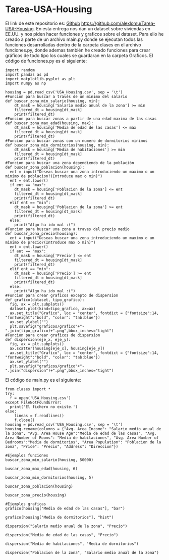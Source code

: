 # Tarea-USA-Housing

El link de este repositorio es: [Github](https://github.com/alexlomu/Tarea-USA-Housing)
https://github.com/alexlomu/Tarea-USA-Housing.
En esta entrega nos dan un dataset sobre viviendas en EE.UU. y nos piden hacer funciones y graficos sobre el dataset. Para ello he creado a parte de un archivo main.py donde se ejecutan todos las funciones desarrolladas dentro de la carpeta clases en el archivo funciones.py, donde ademas también he creado funciones para crear gráficos de todo tipo los cuales se guardaran en la carpeta Graficos.
El código de funciones.py es el siguiente:
```
import random
import pandas as pd 
import matplotlib.pyplot as plt
import numpy as np

housing = pd.read_csv('USA_Housing.csv', sep = '\t')
#Funcion para buscar a través de un minimo del salario
def buscar_zona_min_salario(housing, min):
    dt_mask = housing['Salario medio anual de la zona'] >= min
    filtered_dt = housing[dt_mask]
    print(filtered_dt)
#Funcion para buscar zonas a partir de una edad maxima de las casas
def buscar_zona_max_edad(housing, max):
    dt_mask = housing['Media de edad de las casas'] <= max
    filtered_dt = housing[dt_mask]
    print(filtered_dt)
#Funcion para buscar zonas con un numero de dormitorios minimos
def buscar_zona_min_dormitorios(housing, min):
    dt_mask = housing['Media de habitaciones'] >= min
    filtered_dt = housing[dt_mask]
    print(filtered_dt)
#Funcion para buscar una zona dependiendo de la población
def buscar_zona_poblacion(housing):
  ent = input("Deseas buscar una zona introduciendo un maximo o un minimo de poblacion?(Introduce max o min)")
  ent = ent.lower()
  if ent == "max":
    dt_mask = housing['Poblacion de la zona'] <= ent
    filtered_dt = housing[dt_mask]
    print(filtered_dt)
  elif ent == "min":
    dt_mask = housing['Poblacion de la zona'] >= ent
    filtered_dt = housing[dt_mask]
    print(filtered_dt)
  else:
    print("Algo ha ido mal :(")
#Funcion para buscar una zona a traves del precio medio
def buscar_zona_precio(housing):
  ent = input("Deseas buscar una zona introduciendo un maximo o un minimo de precio?(Introduce max o min)")
  ent = ent.lower()
  if ent == "max":
    dt_mask = housing['Precio'] <= ent
    filtered_dt = housing[dt_mask]
    print(filtered_dt)
  elif ent == "min":
    dt_mask = housing['Precio'] >= ent
    filtered_dt = housing[dt_mask]
    print(filtered_dt)
  else:
    print("Algo ha ido mal :(")
#Funcion para crear graficos excepto de dispersion
def grafico(dataset, tipo_grafico):
  fig, ax = plt.subplots()
  dataset.plot(kind=tipo_grafico, ax=ax)
  ax.set_title("Grafico", loc = "center", fontdict = {"fontsize":14, "fontweight":"bold", "color": "tab:blue"})
  ax.set_ylabel("")
  plt.savefig("graficos/grafico"+"-".join(tipo_grafico)+".png",bbox_inches="tight")
#Funcion para crear graficos de dispersion
def dispersion(eje_x, eje_y):
  fig, ax = plt.subplots()
  ax.scatter(housing[eje_x], housing[eje_y])
  ax.set_title("Grafico", loc = "center", fontdict = {"fontsize":14, "fontweight":"bold", "color": "tab:blue"})
  ax.set_ylabel("")
  plt.savefig("graficos/grafico"+"-".join("dispersion")+".png",bbox_inches="tight")
```

El código de main.py es el siguiente:
```
from clases import *
try:
  f = open('USA_Housing.csv')
except FileNotFoundError:
  print('El fichero no existe.')
else:
    lineas = f.readlines()
    f.close()
housing = pd.read_csv('USA_Housing.csv', sep = '\t')
housing.rename(columns = {"Avg. Area Income": "Salario medio anual de la zona", "Avg. Area House Age":"Media de edad de las casas", "Avg. Area Number of Rooms": "Media de habitaciones", "Avg. Area Number of Bedrooms":"Media de dormitorios", "Area Population": "Poblacion de la zona", "Price": "Precio", "Address": "Direccion"})

#Ejemplos funciones
buscar_zona_min_salario(housing, 50000)

buscar_zona_max_edad(housing, 6)

buscar_zona_min_dormitorios(housing, 5)

buscar_zona_poblacion(housing)

buscar_zona_precio(housing)

#Ejemplos graficas
grafico(housing["Media de edad de las casas"], "bar")

grafico(housing["Media de dormitorios"], "hist")

dispersion("Salario medio anual de la zona", "Precio")

dispersion("Media de edad de las casas", "Precio")

dispersion("Media de habitaciones", "Media de dormitorios")

dispersion("Poblacion de la zona", "Salario medio anual de la zona")
```
